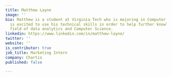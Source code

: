 ```yaml
---
title: Matthew Layne
image: ''
bio: Matthew is a student at Virginia Tech who is majoring in Computer Science. He
  is excited to use his technical skills in order to help further knowledge in the
  field of data analytics and Computer Science.
linkedin: https://www.linkedin.com/in/matthew-layne/
twitter: ''
website: ''
is_contributor: true
job_title: Marketing Intern
company: Chartio
published: false

---
```

